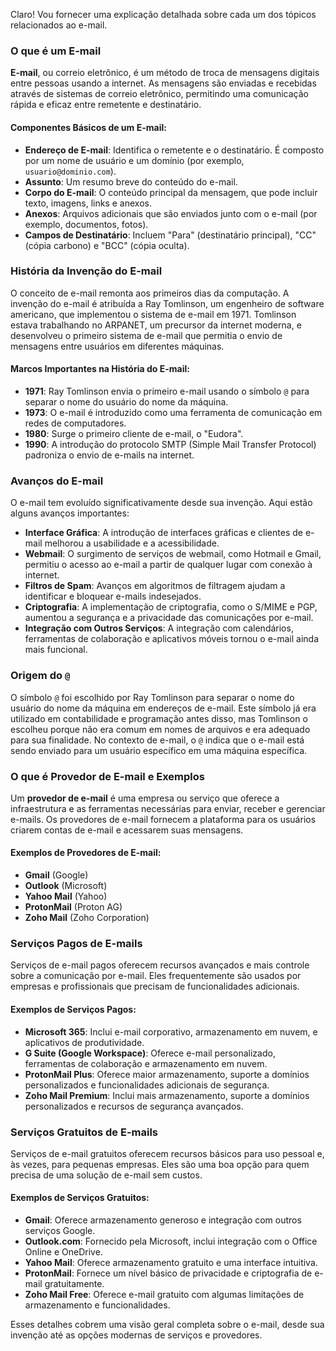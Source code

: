 Claro! Vou fornecer uma explicação detalhada sobre cada um dos tópicos relacionados ao e-mail.

### O que é um E-mail

**E-mail**, ou correio eletrônico, é um método de troca de mensagens digitais entre pessoas usando a internet. As mensagens são enviadas e recebidas através de sistemas de correio eletrônico, permitindo uma comunicação rápida e eficaz entre remetente e destinatário.

#### **Componentes Básicos de um E-mail**:
- **Endereço de E-mail**: Identifica o remetente e o destinatário. É composto por um nome de usuário e um domínio (por exemplo, `usuario@dominio.com`).
- **Assunto**: Um resumo breve do conteúdo do e-mail.
- **Corpo do E-mail**: O conteúdo principal da mensagem, que pode incluir texto, imagens, links e anexos.
- **Anexos**: Arquivos adicionais que são enviados junto com o e-mail (por exemplo, documentos, fotos).
- **Campos de Destinatário**: Incluem "Para" (destinatário principal), "CC" (cópia carbono) e "BCC" (cópia oculta).

### História da Invenção do E-mail

O conceito de e-mail remonta aos primeiros dias da computação. A invenção do e-mail é atribuída a Ray Tomlinson, um engenheiro de software americano, que implementou o sistema de e-mail em 1971. Tomlinson estava trabalhando no ARPANET, um precursor da internet moderna, e desenvolveu o primeiro sistema de e-mail que permitia o envio de mensagens entre usuários em diferentes máquinas.

#### **Marcos Importantes na História do E-mail**:
- **1971**: Ray Tomlinson envia o primeiro e-mail usando o símbolo `@` para separar o nome do usuário do nome da máquina.
- **1973**: O e-mail é introduzido como uma ferramenta de comunicação em redes de computadores.
- **1980**: Surge o primeiro cliente de e-mail, o "Eudora".
- **1990**: A introdução do protocolo SMTP (Simple Mail Transfer Protocol) padroniza o envio de e-mails na internet.

### Avanços do E-mail

O e-mail tem evoluído significativamente desde sua invenção. Aqui estão alguns avanços importantes:

- **Interface Gráfica**: A introdução de interfaces gráficas e clientes de e-mail melhorou a usabilidade e a acessibilidade.
- **Webmail**: O surgimento de serviços de webmail, como Hotmail e Gmail, permitiu o acesso ao e-mail a partir de qualquer lugar com conexão à internet.
- **Filtros de Spam**: Avanços em algoritmos de filtragem ajudam a identificar e bloquear e-mails indesejados.
- **Criptografia**: A implementação de criptografia, como o S/MIME e PGP, aumentou a segurança e a privacidade das comunicações por e-mail.
- **Integração com Outros Serviços**: A integração com calendários, ferramentas de colaboração e aplicativos móveis tornou o e-mail ainda mais funcional.

### Origem do `@`

O símbolo `@` foi escolhido por Ray Tomlinson para separar o nome do usuário do nome da máquina em endereços de e-mail. Este símbolo já era utilizado em contabilidade e programação antes disso, mas Tomlinson o escolheu porque não era comum em nomes de arquivos e era adequado para sua finalidade. No contexto de e-mail, o `@` indica que o e-mail está sendo enviado para um usuário específico em uma máquina específica.

### O que é Provedor de E-mail e Exemplos

Um **provedor de e-mail** é uma empresa ou serviço que oferece a infraestrutura e as ferramentas necessárias para enviar, receber e gerenciar e-mails. Os provedores de e-mail fornecem a plataforma para os usuários criarem contas de e-mail e acessarem suas mensagens.

#### **Exemplos de Provedores de E-mail**:
- **Gmail** (Google)
- **Outlook** (Microsoft)
- **Yahoo Mail** (Yahoo)
- **ProtonMail** (Proton AG)
- **Zoho Mail** (Zoho Corporation)

### Serviços Pagos de E-mails

Serviços de e-mail pagos oferecem recursos avançados e mais controle sobre a comunicação por e-mail. Eles frequentemente são usados por empresas e profissionais que precisam de funcionalidades adicionais.

#### **Exemplos de Serviços Pagos**:
- **Microsoft 365**: Inclui e-mail corporativo, armazenamento em nuvem, e aplicativos de produtividade.
- **G Suite (Google Workspace)**: Oferece e-mail personalizado, ferramentas de colaboração e armazenamento em nuvem.
- **ProtonMail Plus**: Oferece maior armazenamento, suporte a domínios personalizados e funcionalidades adicionais de segurança.
- **Zoho Mail Premium**: Inclui mais armazenamento, suporte a domínios personalizados e recursos de segurança avançados.

### Serviços Gratuitos de E-mails

Serviços de e-mail gratuitos oferecem recursos básicos para uso pessoal e, às vezes, para pequenas empresas. Eles são uma boa opção para quem precisa de uma solução de e-mail sem custos.

#### **Exemplos de Serviços Gratuitos**:
- **Gmail**: Oferece armazenamento generoso e integração com outros serviços Google.
- **Outlook.com**: Fornecido pela Microsoft, inclui integração com o Office Online e OneDrive.
- **Yahoo Mail**: Oferece armazenamento gratuito e uma interface intuitiva.
- **ProtonMail**: Fornece um nível básico de privacidade e criptografia de e-mail gratuitamente.
- **Zoho Mail Free**: Oferece e-mail gratuito com algumas limitações de armazenamento e funcionalidades.

Esses detalhes cobrem uma visão geral completa sobre o e-mail, desde sua invenção até as opções modernas de serviços e provedores.